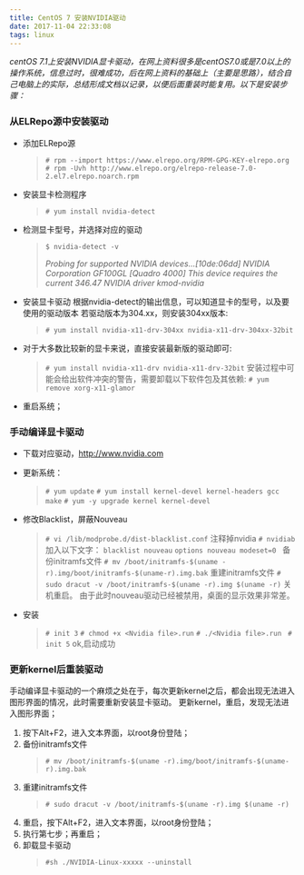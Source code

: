 ```yaml
---
title: CentOS 7 安装NVIDIA驱动
date: 2017-11-04 22:33:08
tags: linux
---
```


*centOS 7.1上安装NVIDIA显卡驱动，在网上资料很多是centOS7.0或是7.0以上的操作系统，信息过时，很难成功，后在网上资料的基础上（主要是思路），结合自己电脑上的实际，总结形成文档以记录，以便后面重装时能复用。以下是安装步骤：*

### <i class="icon-file"></i> 从ELRepo源中安装驱动

- 添加ELRepo源

    >`# rpm --import https://www.elrepo.org/RPM-GPG-KEY-elrepo.org`
    >`# rpm -Uvh http://www.elrepo.org/elrepo-release-7.0-2.el7.elrepo.noarch.rpm`
- 安装显卡检测程序
    >`# yum install nvidia-detect`
- 检测显卡型号，并选择对应的驱动
    
    >`$ nvidia-detect -v`
    >
    >*Probing for supported NVIDIA devices...[10de:06dd]
    NVIDIA Corporation GF100GL [Quadro 4000]
    This device requires the current 346.47 NVIDIA driver kmod-nvidia*
    
- 安装显卡驱动
    根据nvidia-detect的输出信息，可以知道显卡的型号，以及要使用的驱动版本
    若驱动版本为304.xx，则安装304xx版本:
    >`# yum install nvidia-x11-drv-304xx nvidia-x11-drv-304xx-32bit`

- 对于大多数比较新的显卡来说，直接安装最新版的驱动即可:
    >`# yum install nvidia-x11-drv nvidia-x11-drv-32bit`
    安装过程中可能会给出软件冲突的警告，需要卸载以下软件包及其依赖:
    >`# yum remove xorg-x11-glamor`
- 重启系统；


### <i class="icon-file"></i>手动编译显卡驱动

- 下载对应驱动，http://www.nvidia.com
- 更新系统：
    
    >`# yum update`
    >`# yum install kernel-devel kernel-headers gcc make`
    >`# yum -y upgrade kernel kernel-devel`
- 修改Blacklist，屏蔽Nouveau 

    >`# vi /lib/modprobe.d/dist-blacklist.conf`
    注释掉nvidia 
    `# nvidiab`
    加入以下文字：
    `blacklist nouveau` 
    `options nouveau modeset=0 `
    备份initramfs文件
    `# mv /boot/initramfs-$(uname -r).img/boot/initramfs-$(uname-r).img.bak`
    重建initramfs文件
    `# sudo dracut -v /boot/initramfs-$(uname -r).img $(uname -r)`
    关机重启。
    由于此时nouveau驱动已经被禁用，桌面的显示效果非常差。

- 安装
    >`# init 3`
    >`# chmod +x <Nvidia file>.run`
    >`# ./<Nvidia file>.run `
    >`# init 5`
    ok,启动成功

### 更新kernel后重装驱动
手动编译显卡驱动的一个麻烦之处在于，每次更新kernel之后，都会出现无法进入图形界面的情况，此时需要重新安装显卡驱动。
更新kernel，重启，发现无法进入图形界面； 
1. 按下Alt+F2，进入文本界面，以root身份登陆； 
2. 备份initramfs文件 
    >`# mv /boot/initramfs-$(uname -r).img/boot/initramfs-$(uname-r).img.bak`
3. 重建initramfs文件 
    >`# sudo dracut -v /boot/initramfs-$(uname -r).img $(uname -r)`
4. 重启，按下Alt+F2，进入文本界面，以root身份登陆； 
5. 执行第七步；再重启； 
6. 卸载显卡驱动
    >`#sh ./NVIDIA-Linux-xxxxx --uninstall`